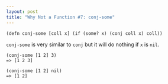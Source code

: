 ```yaml
---
layout: post
title: "Why Not a Function #7: conj-some"
---
```


    (defn conj-some [coll x] (if (some? x) (conj coll x) coll))

`conj-some` is very similar to `conj` but it will do nothing if `x` is `nil`.

    (conj-some [1 2] 3)
    => [1 2 3]

    (conj-some [1 2] nil)
    => [1 2]
